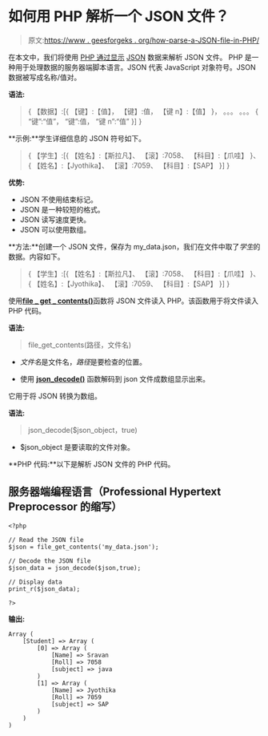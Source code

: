 # 如何用 PHP 解析一个 JSON 文件？

> 原文:[https://www . geesforgeks . org/how-parse-a-JSON-file-in-PHP/](https://www.geeksforgeeks.org/how-to-parse-a-json-file-in-php/)

在本文中，我们将使用 [PHP 通过显示](https://www.geeksforgeeks.org/php-tutorials/) [JSON](https://www.geeksforgeeks.org/javascript-json/) 数据来解析 JSON 文件。 PHP 是一种用于处理数据的服务器端脚本语言。JSON 代表 JavaScript 对象符号。JSON 数据被写成名称/值对。

**语法:**

> {
> 【数据】:[{
> 【键】:【值】，
> 【键】:值，
> 【键 n】:【值】
> }，
> 。。。
> 。。。
> {
> “键”:“值”，
> “键”:值，
> “键 n”:“值”
> }]
> }

**示例:**学生详细信息的 JSON 符号如下。

> {
> 【学生】:[{
> 【姓名】:【斯拉凡】、
> 【滚】:7058、
> 【科目】:【爪哇】
> }、
> {
> 【姓名】:【Jyothika】、
> 【滚】:7059、
> 【科目】:【SAP】
> }]
> }

**优势:**

*   JSON 不使用结束标记。
*   JSON 是一种较短的格式。
*   JSON 读写速度更快。
*   JSON 可以使用数组。

**方法:**创建一个 JSON 文件，保存为 my_data.json，我们在文件中取了*学生*的数据。内容如下。

> {
> 【学生】:[{
> 【姓名】:【斯拉凡】、
> 【滚】:7058、
> 【科目】:【爪哇】
> }、
> {
> 【姓名】:【Jyothika】、
> 【滚】:7059、
> 【科目】:【SAP】
> }]
> }

使用[**file _ get _ contents()**](https://www.geeksforgeeks.org/php-file_get_contents-function/)函数将 JSON 文件读入 PHP。该函数用于将文件读入 PHP 代码。

**语法:**

> file_get_contents(路径，文件名)

*   *文件名*是文件名，*路径*是要检查的位置。

*   使用 [**json_decode()**](https://www.geeksforgeeks.org/php-json_decode-function/) 函数解码到 json 文件成数组显示出来。

它用于将 JSON 转换为数组。

**语法:**

> json_decode($json_object，true)

*   $json_object 是要读取的文件对象。

**PHP 代码:**以下是解析 JSON 文件的 PHP 代码。

## 服务器端编程语言（Professional Hypertext Preprocessor 的缩写）

```
<?php

// Read the JSON file 
$json = file_get_contents('my_data.json');

// Decode the JSON file
$json_data = json_decode($json,true);

// Display data
print_r($json_data);

?>
```

**输出:**

```
Array ( 
    [Student] => Array ( 
        [0] => Array ( 
            [Name] => Sravan 
            [Roll] => 7058 
            [subject] => java 
        ) 
        [1] => Array ( 
            [Name] => Jyothika 
            [Roll] => 7059 
            [subject] => SAP 
        ) 
    ) 
)

```